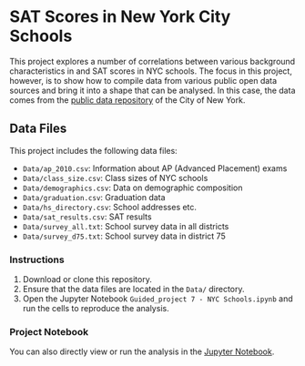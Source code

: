 # SAT Scores in New York City Schools
This project explores a number of correlations between various background characteristics in and SAT scores in NYC schools. The focus in this project, however, is to show how to compile data from various public open data sources and bring it into a shape that can be analysed. In this case, the data comes from the [public data repository](https://data.cityofnewyork.us/browse?category=Education) of the City of New York.


## Data Files

This project includes the following data files:

- `Data/ap_2010.csv`: Information about AP (Advanced Placement) exams
- `Data/class_size.csv`: Class sizes of NYC schools
- `Data/demographics.csv`: Data on demographic composition
- `Data/graduation.csv`: Graduation data
- `Data/hs_directory.csv`: School addresses etc.
- `Data/sat_results.csv`: SAT results
- `Data/survey_all.txt`: School survey data in all districts
- `Data/survey_d75.txt`: School survey data in district 75


### Instructions

1. Download or clone this repository.
2. Ensure that the data files are located in the `Data/` directory.
3. Open the Jupyter Notebook `Guided_project 7 - NYC Schools.ipynb` and run the cells to reproduce the analysis.

### Project Notebook

You can also directly view or run the analysis in the [Jupyter Notebook](https://github.com/timmueller0/data_projects_misc/blob/main/projects/guided_project7_nyc_schools/Guided_project%207%20-%20NYC%20Schools.ipynb).

